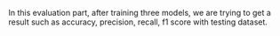 In this evaluation part, after training three models, we are trying to get a result such as accuracy, precision, recall, f1 score with testing dataset. 

